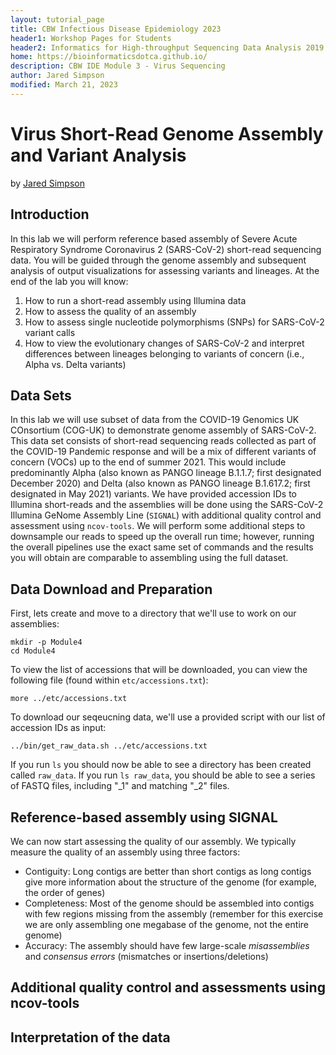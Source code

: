 ```yaml
---
layout: tutorial_page
title: CBW Infectious Disease Epidemiology 2023
header1: Workshop Pages for Students
header2: Informatics for High-throughput Sequencing Data Analysis 2019 Module 6 Lab
home: https://bioinformaticsdotca.github.io/
description: CBW IDE Module 3 - Virus Sequencing
author: Jared Simpson
modified: March 21, 2023
---
```


# Virus Short-Read Genome Assembly and Variant Analysis

by [Jared Simpson](https://simpsonlab.github.io)

## Introduction

In this lab we will perform reference based assembly of Severe Acute Respiratory Syndrome Coronavirus 2 (SARS-CoV-2) short-read sequencing data. You will be guided through the genome assembly and subsequent analysis of output visualizations for assessing variants and lineages. At the end of the lab you will know:

1. How to run a short-read assembly using Illumina data
2. How to assess the quality of an assembly
3. How to assess single nucleotide polymorphisms (SNPs) for SARS-CoV-2 variant calls
4. How to view the evolutionary changes of SARS-CoV-2 and interpret differences between lineages belonging to variants of concern (i.e., Alpha vs. Delta variants)

## Data Sets

In this lab we will use subset of data from the COVID-19 Genomics UK COnsortium (COG-UK) to demonstrate genome assembly of SARS-CoV-2. This data set consists of short-read sequencing reads collected as part of the COVID-19 Pandemic response and will be a mix of different variants of concern (VOCs) up to the end of summer 2021. This would include predominantly Alpha (also known as PANGO lineage B.1.1.7; first designated December 2020) and Delta (also known as PANGO lineage B.1.617.2; first designated in May 2021) variants. We have provided accession IDs to Illumina short-reads and the assemblies will be done using the SARS-CoV-2 Illumina GeNome Assembly Line (`SIGNAL`) with additional quality control and assessment using `ncov-tools`. We will perform some additional steps to downsample our reads to speed up the overall run time; however, running the overall pipelines use the exact same set of commands and the results you will obtain are comparable to assembling using the full dataset.

## Data Download and Preparation

First, lets create and move to a directory that we'll use to work on our assemblies:

```
mkdir -p Module4
cd Module4
```

To view the list of accessions that will be downloaded, you can view the following file (found within `etc/accessions.txt`):

```
more ../etc/accessions.txt
```

To download our seqeucning data, we'll use a provided script with our list of accession IDs as input:

```
../bin/get_raw_data.sh ../etc/accessions.txt
```

If you run `ls` you should now be able to see a directory has been created called `raw_data`. If you run `ls raw_data`, you should be able to see a series of FASTQ files, including "\_1" and matching "\_2" files.

## Reference-based assembly using SIGNAL

We can now start assessing the quality of our assembly. We typically measure the quality of an assembly using three factors:

- Contiguity: Long contigs are better than short contigs as long contigs give more information about the structure of the genome (for example, the order of genes)
- Completeness: Most of the genome should be assembled into contigs with few regions missing from the assembly (remember for this exercise we are only assembling one megabase of the genome, not the entire genome)
- Accuracy: The assembly should have few large-scale _misassemblies_ and _consensus errors_ (mismatches or insertions/deletions)

## Additional quality control and assessments using ncov-tools

## Interpretation of the data
